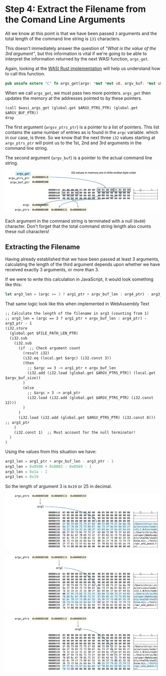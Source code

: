 # Step 4: Extract the Filename from the Comand Line Arguments

All we know at this point is that we have been passed `3` arguments and the total length of the command line string is `131` characters.

This doesn't immediately answer the question of *"What is the value of the 3rd argument"*, but this information is vital if we're going to be able to interpret the information returned by the next WASI function, `args_get`.

Again, looking at the [WASI Rust implementation](https://github.com/bytecodealliance/wasmtime/blob/06377eb08a649619cc8ac9a934cb3f119017f3ef/crates/wasi-preview1-component-adapter/src/lib.rs#L471) will help us understand how to call this function.

```rust
pub unsafe extern "C" fn args_get(argv: *mut *mut u8, argv_buf: *mut u8) -> Errno
```

When we call `args_get`, we must pass two more pointers.
`args_get` then updates the memory at the addresses pointed to by these pointers.

```wat
(call $wasi_args_get (global.get $ARGV_PTRS_PTR) (global.get $ARGV_BUF_PTR))
drop
```

The first argument (`argsv_ptrs_ptr`) is a pointer to a list of pointers.
This list contains the same number of entries as is found in the `argc` variable. which in our case, is three.
So we know that the next three `i32` values starting at `argv_ptrs_ptr` will point us to the 1st, 2nd and 3rd arguments in the command line string.

The second argument (`argv_buf`) is a pointer to the actual command line string.

![Calling `args_get`](../img/args_get.png)

Each argument in the command string is terminated with a null (`0x00`) character.
Don't forget that the total command string length also counts these null characters!

## Extracting the Filename

Having already established that we have been passed at least 3 arguments, calculating the length of the third argument depends upon whether we have received exactly 3 arguments, or more than 3.

If we were to write this calculation in JavaScript, it would look something like this:

```javascript
let arg3_len = (argc == 3 ? arg1_ptr + argv_buf_len : arg4_ptr) - arg3_ptr - 1
```

That same logic look like this when implemented in WebAssembly Text

```wat
;; Calculate the length of the filename in arg3 (counting from 1)
;; arg3_len = (argc == 3 ? arg1_ptr + argv_buf_len : arg4_ptr) - arg3_ptr - 1
(i32.store
  (global.get $FILE_PATH_LEN_PTR)
  (i32.sub
    (i32.sub
      (if  ;; Check argument count
        (result i32)
        (i32.eq (local.get $argc) (i32.const 3))
        (then
          ;; $argc == 3 -> arg1_ptr + argv_buf_len
          (i32.add (i32.load (global.get $ARGV_PTRS_PTR)) (local.get $argv_buf_size))
        )
        (else
          ;; $argc > 3 -> arg4_ptr
          (i32.load (i32.add (global.get $ARGV_PTRS_PTR) (i32.const 12)))
        )
      )
      (i32.load (i32.add (global.get $ARGV_PTRS_PTR) (i32.const 8)))  ;; arg3_ptr
    )
    (i32.const 1)  ;; Must account for the null terminator!
  )
)
```

Using the values from this situation we have:

```javascript
arg3_len = arg1_ptr + argv_buf_len - arg3_ptr - 1
arg3_len = 0x0500 + 0x0083 - 0x0569 - 1
arg3_len = 0x1a - 1
arg3_len = 0x19
```

So the length of argument 3 is `0x19` or 25 in decimal.

![Argument 1](../img/arg1.png)

![Argument 2](../img/arg2.png)

![Argument 3](../img/arg3.png)
	
